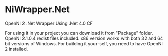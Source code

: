 NiWrapper.Net
=============

OpenNI 2 .Net Wrapper
Using .Net 4.0 CF

For using it in your project you can download it from "Package" folder.
OpenNI 2.1.0.4 redist files included.
x86 version works with both 32 and 64 bit versions of Windows.
For building it your-self, you need to have OpenNI 2 installed.